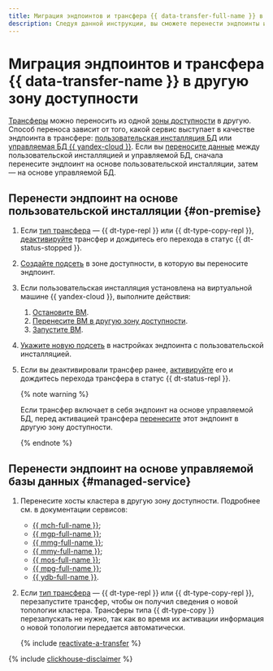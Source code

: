 ```yaml
---
title: Миграция эндпоинтов и трансфера {{ data-transfer-full-name }} в другую зону доступности
description: Следуя данной инструкции, вы сможете перенести эндпоинты и трансферы в другую зону доступности.
---
```


# Миграция эндпоинтов и трансфера {{ data-transfer-name }} в другую зону доступности


[Трансферы](../../concepts/index.md#transfer) можно переносить из одной [зоны доступности](../../../overview/concepts/geo-scope.md) в другую. Способ переноса зависит от того, какой сервис выступает в качестве эндпоинта в трансфере: [пользовательская инсталляция БД](#on-premise) или [управляемая БД {{ yandex-cloud }}](#managed-service). Если вы [переносите данные](../../tutorials/index.md#migration) между пользовательской инсталляцией и управляемой БД, сначала перенесите эндпоинт на основе пользовательской инсталляции, затем — на основе управляемой БД.

## Перенести эндпоинт на основе пользовательской инсталляции {#on-premise}

1. Если [тип трансфера](../../concepts/transfer-lifecycle.md#transfer-types) — {{ dt-type-repl }} или {{ dt-type-copy-repl }}, [деактивируйте](../transfer.md#deactivate) трансфер и дождитесь его перехода в статус {{ dt-status-stopped }}.
1. [Создайте подсеть](../../../vpc/operations/subnet-create.md) в зоне доступности, в которую вы переносите эндпоинт.
1. Если пользовательская инсталляция установлена на виртуальной машине {{ yandex-cloud }}, выполните действия:

   
   1. [Остановите ВМ](../../../compute/operations/vm-control/vm-stop-and-start.md#stop).
   1. [Перенесите ВМ в другую зону доступности](../../../compute/operations/vm-control/vm-change-zone.md).
   1. [Запустите ВМ](../../../compute/operations/vm-control/vm-stop-and-start.md#start).


1. [Укажите новую подсеть](index.md#update) в настройках эндпоинта с пользовательской инсталляцией.
1. Если вы деактивировали трансфер ранее, [активируйте](../transfer.md#activate) его и дождитесь перехода трансфера в статус {{ dt-status-repl }}.

   {% note warning %}

   Если трансфер включает в себя эндпоинт на основе управляемой БД, перед активацией трансфера [перенесите](#managed-service) этот эндпоинт в другую зону доступности.

   {% endnote %}

## Перенести эндпоинт на основе управляемой базы данных {#managed-service}

1. Перенесите хосты кластера в другую зону доступности. Подробнее см. в документации сервисов:

   * [{{ mch-full-name }}](../../../managed-clickhouse/operations/host-migration.md);
   * [{{ mgp-full-name }}](../../../managed-greenplum/operations/cluster-backups.md#restore);
   * [{{ mmg-full-name }}](../../../managed-mongodb/operations/host-migration.md);
   * [{{ mmy-full-name }}](../../../managed-mysql/operations/host-migration.md);
   * [{{ mos-full-name }}](../../../managed-opensearch/operations/host-migration.md);
   * [{{ mpg-full-name }}](../../../managed-postgresql/operations/host-migration.md);
   * [{{ ydb-full-name }}](../../../ydb/operations/migration-to-an-availability-zone.md).

1. Если [тип трансфера](../../concepts/transfer-lifecycle.md#transfer-types) — {{ dt-type-repl }} или {{ dt-type-copy-repl }}, перезапустите трансфер, чтобы он получил сведения о новой топологии кластера. Трансферы типа {{ dt-type-copy }} перезапускать не нужно, так как во время их активации информация о новой топологии передается автоматически.

   {% include [reactivate-a-transfer](../../../_includes/data-transfer/reactivate-a-transfer.md) %}

{% include [clickhouse-disclaimer](../../../_includes/clickhouse-disclaimer.md) %}
